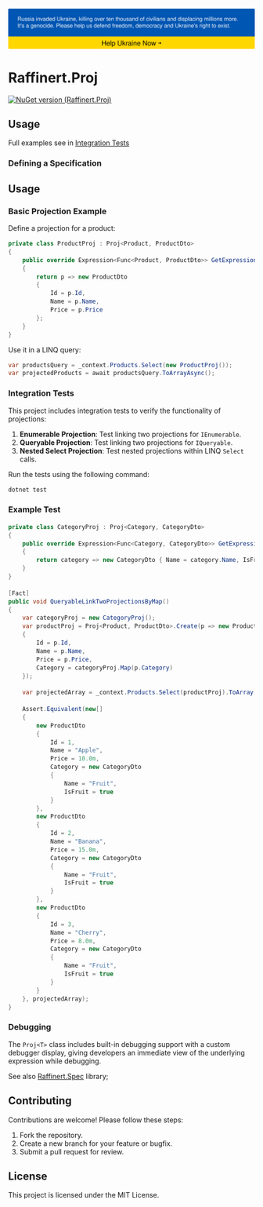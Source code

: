 [![Stand With Ukraine](https://raw.githubusercontent.com/vshymanskyy/StandWithUkraine/main/banner2-direct.svg)](https://stand-with-ukraine.pp.ua)

# Raffinert.Proj
[![NuGet version (Raffinert.Proj)](https://img.shields.io/nuget/v/Raffinert.Proj.svg?style=flat-square)](https://www.nuget.org/packages/Raffinert.Proj/)

## Usage
Full examples see in [Integration Tests](https://github.com/Raffinert/Raffinert.Proj/blob/main/tests/Raffinert.Proj.IntegrationTests/ProjTests.cs)

### Defining a Specification

## Usage

### Basic Projection Example

Define a projection for a product:

```csharp
private class ProductProj : Proj<Product, ProductDto>
{
    public override Expression<Func<Product, ProductDto>> GetExpression()
    {
        return p => new ProductDto
        {
            Id = p.Id,
            Name = p.Name,
            Price = p.Price
        };
    }
}
```

Use it in a LINQ query:

```csharp
var productsQuery = _context.Products.Select(new ProductProj());
var projectedProducts = await productsQuery.ToArrayAsync();
```

### Integration Tests

This project includes integration tests to verify the functionality of projections:

1. **Enumerable Projection**: Test linking two projections for `IEnumerable`.
2. **Queryable Projection**: Test linking two projections for `IQueryable`.
3. **Nested Select Projection**: Test nested projections within LINQ `Select` calls.

Run the tests using the following command:

```bash
dotnet test
```

### Example Test

```csharp
private class CategoryProj : Proj<Category, CategoryDto>
{
    public override Expression<Func<Category, CategoryDto>> GetExpression()
    {
        return category => new CategoryDto { Name = category.Name, IsFruit = category.Name == "Fruit" };
    }
}

[Fact]
public void QueryableLinkTwoProjectionsByMap()
{
    var categoryProj = new CategoryProj();
    var productProj = Proj<Product, ProductDto>.Create(p => new ProductDto
    {
        Id = p.Id,
        Name = p.Name,
        Price = p.Price,
        Category = categoryProj.Map(p.Category)
    });

    var projectedArray = _context.Products.Select(productProj).ToArray();

    Assert.Equivalent(new[]
    {
        new ProductDto
        {
            Id = 1,
            Name = "Apple",
            Price = 10.0m,
            Category = new CategoryDto
            {
                Name = "Fruit",
                IsFruit = true
            }
        },
        new ProductDto
        {
            Id = 2,
            Name = "Banana",
            Price = 15.0m,
            Category = new CategoryDto
            {
                Name = "Fruit",
                IsFruit = true
            }
        },
        new ProductDto
        {
            Id = 3,
            Name = "Cherry",
            Price = 8.0m,
            Category = new CategoryDto
            {
                Name = "Fruit",
                IsFruit = true
            }
        }
    }, projectedArray);
}
```

### Debugging

The `Proj<T>` class includes built-in debugging support with a custom debugger display, giving developers an immediate view of the underlying expression while debugging.

See also [Raffinert.Spec](https://github.com/Raffinert/Raffinert.Spec) library;

## Contributing

Contributions are welcome! Please follow these steps:

1. Fork the repository.
2. Create a new branch for your feature or bugfix.
3. Submit a pull request for review.

## License

This project is licensed under the MIT License.